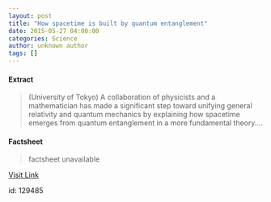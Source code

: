 ```yaml
---
layout: post
title: "How spacetime is built by quantum entanglement"
date: 2015-05-27 04:00:00
categories: Science
author: unknown author
tags: []
---
```



#### Extract
>(University of Tokyo) A collaboration of physicists and a mathematician has made a significant step toward unifying general relativity and quantum mechanics by explaining how spacetime emerges from quantum entanglement in a more fundamental theory....

#### Factsheet
>factsheet unavailable

[Visit Link](http://www.eurekalert.org/pub_releases/2015-05/uot-hsi052715.php)

id:  129485


